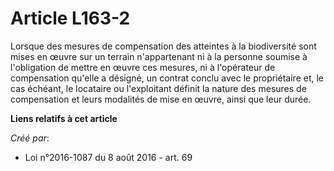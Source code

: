 # Article L163-2

Lorsque des mesures de compensation des atteintes à la biodiversité sont mises en œuvre sur un terrain n'appartenant ni à la
personne soumise à l'obligation de mettre en œuvre ces mesures, ni à l'opérateur de compensation qu'elle a désigné, un
contrat conclu avec le propriétaire et, le cas échéant, le locataire ou l'exploitant définit la nature des mesures de
compensation et leurs modalités de mise en œuvre, ainsi que leur durée.

**Liens relatifs à cet article**

_Créé par_:

  - Loi n°2016-1087 du 8 août 2016 - art. 69
